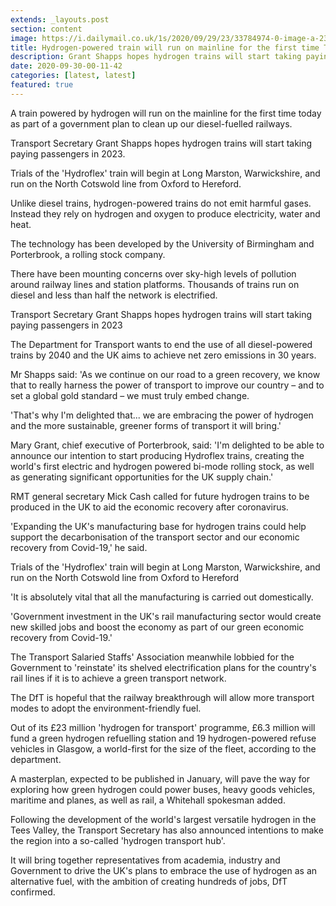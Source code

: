 ```yaml
---
extends: _layouts.post
section: content
image: https://i.dailymail.co.uk/1s/2020/09/29/23/33784974-0-image-a-23_1601417918276.jpg 
title: Hydrogen-powered train will run on mainline for the first time TODAY 
description: Grant Shapps hopes hydrogen trains will start taking paying passengers in 2023. The trains do not emit harmful gases, instead relying on hydrogen and oxygen. 
date: 2020-09-30-00-11-42 
categories: [latest, latest] 
featured: true 
--- 
```

A train powered by hydrogen will run on the mainline for the first time today as part of a government plan to clean up our diesel-fuelled railways.

Transport Secretary Grant Shapps hopes hydrogen trains will start taking paying passengers in 2023.

Trials of the 'Hydroflex' train will begin at Long Marston, Warwickshire, and run on the North Cotswold line from Oxford to Hereford.

Unlike diesel trains, hydrogen-powered trains do not emit harmful gases. Instead they rely on hydrogen and oxygen to produce electricity, water and heat.

The technology has been developed by the University of Birmingham and Porterbrook, a rolling stock company.

There have been mounting concerns over sky-high levels of pollution around railway lines and station platforms. Thousands of trains run on diesel and less than half the network is electrified.

Transport Secretary Grant Shapps hopes hydrogen trains will start taking paying passengers in 2023

The Department for Transport wants to end the use of all diesel-powered trains by 2040 and the UK aims to achieve net zero emissions in 30 years.

Mr Shapps said: 'As we continue on our road to a green recovery, we know that to really harness the power of transport to improve our country – and to set a global gold standard – we must truly embed change.

'That's why I'm delighted that... we are embracing the power of hydrogen and the more sustainable, greener forms of transport it will bring.'

Mary Grant, chief executive of Porterbrook, said: 'I'm delighted to be able to announce our intention to start producing Hydroflex trains, creating the world's first electric and hydrogen powered bi-mode rolling stock, as well as generating significant opportunities for the UK supply chain.'

RMT general secretary Mick Cash called for future hydrogen trains to be produced in the UK to aid the economic recovery after coronavirus.

'Expanding the UK's manufacturing base for hydrogen trains could help support the decarbonisation of the transport sector and our economic recovery from Covid-19,' he said.

Trials of the 'Hydroflex' train will begin at Long Marston, Warwickshire, and run on the North Cotswold line from Oxford to Hereford

'It is absolutely vital that all the manufacturing is carried out domestically.

'Government investment in the UK's rail manufacturing sector would create new skilled jobs and boost the economy as part of our green economic recovery from Covid-19.'

The Transport Salaried Staffs' Association meanwhile lobbied for the Government to 'reinstate' its shelved electrification plans for the country's rail lines if it is to achieve a green transport network.

The DfT is hopeful that the railway breakthrough will allow more transport modes to adopt the environment-friendly fuel.

Out of its £23 million 'hydrogen for transport' programme, £6.3 million will fund a green hydrogen refuelling station and 19 hydrogen-powered refuse vehicles in Glasgow, a world-first for the size of the fleet, according to the department.

A masterplan, expected to be published in January, will pave the way for exploring how green hydrogen could power buses, heavy goods vehicles, maritime and planes, as well as rail, a Whitehall spokesman added.

Following the development of the world's largest versatile hydrogen in the Tees Valley, the Transport Secretary has also announced intentions to make the region into a so-called 'hydrogen transport hub'.

It will bring together representatives from academia, industry and Government to drive the UK's plans to embrace the use of hydrogen as an alternative fuel, with the ambition of creating hundreds of jobs, DfT confirmed. 

